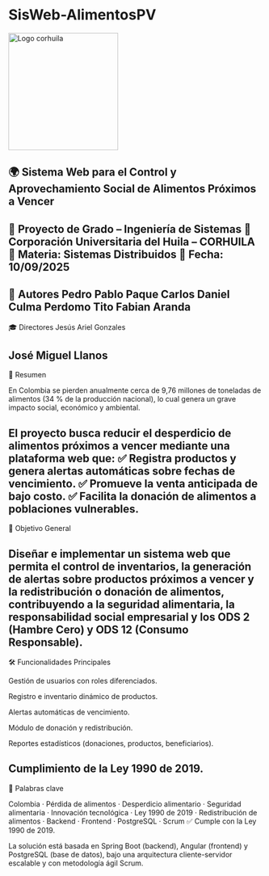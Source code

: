 # SisWeb-AlimentosPV
<img width="217" height="232" alt="Logo corhuila" src="https://github.com/user-attachments/assets/b10a44ff-a6af-410a-982e-97747c79a29d" />

🌍 Sistema Web para el Control y Aprovechamiento Social de Alimentos Próximos a Vencer
------------------------------------------------------------------------------------------
📌 Proyecto de Grado – Ingeniería de Sistemas
📌 Corporación Universitaria del Huila – CORHUILA
📌 Materia: Sistemas Distribuidos
📌 Fecha: 10/09/2025
------------------------------------------------------------------------------------------
👥 Autores
Pedro Pablo Paque
Carlos Daniel Culma Perdomo
Tito Fabian Aranda 
-------------------------------------------------------------------------------------------
🎓 Directores
Jesús Ariel Gonzales

José Miguel Llanos
-------------------------------------------------------------------------------------------
📖 Resumen

En Colombia se pierden anualmente cerca de 9,76 millones de toneladas de alimentos (34 % de la producción nacional), lo cual genera un grave impacto social, económico y ambiental.

El proyecto busca reducir el desperdicio de alimentos próximos a vencer mediante una plataforma web que:
✅ Registra productos y genera alertas automáticas sobre fechas de vencimiento.
✅ Promueve la venta anticipada de bajo costo.
✅ Facilita la donación de alimentos a poblaciones vulnerables.
-------------------------------------------------------------------------------------------
🎯 Objetivo General

Diseñar e implementar un sistema web que permita el control de inventarios, la generación de alertas sobre productos próximos a vencer y la redistribución o donación de alimentos, contribuyendo a la seguridad alimentaria, la responsabilidad social empresarial y los ODS 2 (Hambre Cero) y ODS 12 (Consumo Responsable).
-------------------------------------------------------------------------------------------
🛠️ Funcionalidades Principales

Gestión de usuarios con roles diferenciados.

Registro e inventario dinámico de productos.

Alertas automáticas de vencimiento.

Módulo de donación y redistribución.

Reportes estadísticos (donaciones, productos, beneficiarios).

Cumplimiento de la Ley 1990 de 2019.
-------------------------------------------------------------------------------------------
🔑 Palabras clave

Colombia · Pérdida de alimentos · Desperdicio alimentario · Seguridad alimentaria · Innovación tecnológica · Ley 1990 de 2019 · Redistribución de alimentos · Backend · Frontend · PostgreSQL · Scrum
✅ Cumple con la Ley 1990 de 2019.

La solución está basada en Spring Boot (backend), Angular (frontend) y PostgreSQL (base de datos), bajo una arquitectura cliente-servidor escalable y con metodología ágil Scrum.
